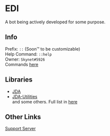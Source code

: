 # EDI
A bot being actively developed for some purpose.

## Info
Prefix: `::` (Soon™ to be customizable)  
Help Command: `::help`  
Owner: `Skynet#5926`  
Commands [here](./src/main/java/com/raxixor/edi/commands/)  

## Libraries
* [JDA](https://github.com/DV8FromTheWorld/JDA)
* [JDA-Utilities](https://github.com/jagrosh/JDA-Utilities)  
and some others. Full list in [here](./pom.xml)

## Other Links
[Support Server](https://discord.gg/34JHEru)